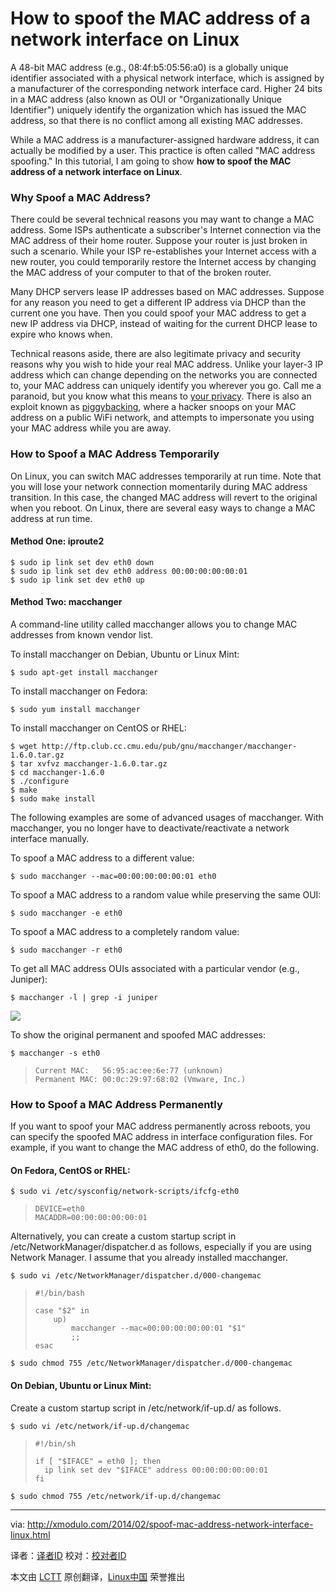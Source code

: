 How to spoof the MAC address of a network interface on Linux
================================================================================
A 48-bit MAC address (e.g., 08:4f:b5:05:56:a0) is a globally unique identifier associated with a physical network interface, which is assigned by a manufacturer of the corresponding network interface card. Higher 24 bits in a MAC address (also known as OUI or "Organizationally Unique Identifier") uniquely identify the organization which has issued the MAC address, so that there is no conflict among all existing MAC addresses.

While a MAC address is a manufacturer-assigned hardware address, it can actually be modified by a user. This practice is often called "MAC address spoofing." In this tutorial, I am going to show **how to spoof the MAC address of a network interface on Linux**.

### Why Spoof a MAC Address? ###

There could be several technical reasons you may want to change a MAC address. Some ISPs authenticate a subscriber's Internet connection via the MAC address of their home router. Suppose your router is just broken in such a scenario. While your ISP re-establishes your Internet access with a new router, you could temporarily restore the Internet access by changing the MAC address of your computer to that of the broken router.

Many DHCP servers lease IP addresses based on MAC addresses. Suppose for any reason you need to get a different IP address via DHCP than the current one you have. Then you could spoof your MAC address to get a new IP address via DHCP, instead of waiting for the current DHCP lease to expire who knows when.

Technical reasons aside, there are also legitimate privacy and security reasons why you wish to hide your real MAC address. Unlike your layer-3 IP address which can change depending on the networks you are connected to, your MAC address can uniquely identify you wherever you go. Call me a paranoid, but you know what this means to [your privacy][1]. There is also an exploit known as [piggybacking][2], where a hacker snoops on your MAC address on a public WiFi network, and attempts to impersonate you using your MAC address while you are away.

### How to Spoof a MAC Address Temporarily ###

On Linux, you can switch MAC addresses temporarily at run time. Note that you will lose your network connection momentarily during MAC address transition. In this case, the changed MAC address will revert to the original when you reboot. On Linux, there are several easy ways to change a MAC address at run time.

#### Method One: iproute2 ####

    $ sudo ip link set dev eth0 down
    $ sudo ip link set dev eth0 address 00:00:00:00:00:01
    $ sudo ip link set dev eth0 up 

#### Method Two: macchanger ####

A command-line utility called macchanger allows you to change MAC addresses from known vendor list.

To install macchanger on Debian, Ubuntu or Linux Mint:

    $ sudo apt-get install macchanger 

To install macchanger on Fedora:

    $ sudo yum install macchanger 

To install macchanger on CentOS or RHEL:

    $ wget http://ftp.club.cc.cmu.edu/pub/gnu/macchanger/macchanger-1.6.0.tar.gz
    $ tar xvfvz macchanger-1.6.0.tar.gz
    $ cd macchanger-1.6.0 
    $ ./configure
    $ make
    $ sudo make install 

The following examples are some of advanced usages of macchanger. With macchanger, you no longer have to deactivate/reactivate a network interface manually.

To spoof a MAC address to a different value:

    $ sudo macchanger --mac=00:00:00:00:00:01 eth0 

To spoof a MAC address to a random value while preserving the same OUI:

    $ sudo macchanger -e eth0 

To spoof a MAC address to a completely random value:

    $ sudo macchanger -r eth0 

To get all MAC address OUIs associated with a particular vendor (e.g., Juniper):

    $ macchanger -l | grep -i juniper 

![](http://www.flickr.com/photos/xmodulo/12602895995/)

To show the original permanent and spoofed MAC addresses:

    $ macchanger -s eth0 

>     Current MAC:   56:95:ac:ee:6e:77 (unknown)
>     Permanent MAC: 00:0c:29:97:68:02 (Vmware, Inc.)

### How to Spoof a MAC Address Permanently ###

If you want to spoof your MAC address permanently across reboots, you can specify the spoofed MAC address in interface configuration files. For example, if you want to change the MAC address of eth0, do the following.

#### On Fedora, CentOS or RHEL: ####

    $ sudo vi /etc/sysconfig/network-scripts/ifcfg-eth0 

>     DEVICE=eth0
>     MACADDR=00:00:00:00:00:01

Alternatively, you can create a custom startup script in /etc/NetworkManager/dispatcher.d as follows, especially if you are using Network Manager. I assume that you already installed macchanger.

    $ sudo vi /etc/NetworkManager/dispatcher.d/000-changemac 

>     #!/bin/bash
>  
>     case "$2" in
>         up)
>             macchanger --mac=00:00:00:00:00:01 "$1"
>             ;;
>     esac

    $ sudo chmod 755 /etc/NetworkManager/dispatcher.d/000-changemac 

#### On Debian, Ubuntu or Linux Mint: ####

Create a custom startup script in /etc/network/if-up.d/ as follows.

    $ sudo vi /etc/network/if-up.d/changemac 

>     #!/bin/sh
>  
>     if [ "$IFACE" = eth0 ]; then
>       ip link set dev "$IFACE" address 00:00:00:00:00:01
>     fi

    $ sudo chmod 755 /etc/network/if-up.d/changemac 

--------------------------------------------------------------------------------

via: http://xmodulo.com/2014/02/spoof-mac-address-network-interface-linux.html

译者：[译者ID](https://github.com/译者ID) 校对：[校对者ID](https://github.com/校对者ID)

本文由 [LCTT](https://github.com/LCTT/TranslateProject) 原创翻译，[Linux中国](http://linux.cn/) 荣誉推出

[1]:http://www.identityblog.com/?p=1131
[2]:http://en.wikipedia.org/wiki/Piggybacking_(Internet_access)